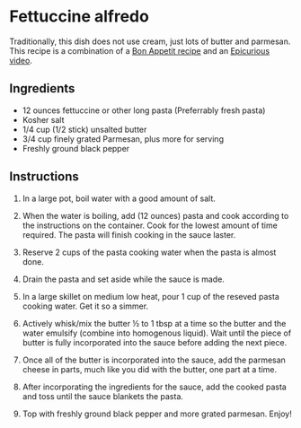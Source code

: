 # Fettuccine alfredo

Traditionally, this dish does not use cream, just lots of butter and parmesan. This recipe is a combination of a [Bon Appetit recipe](https://www.bonappetit.com/recipe/fettuccine-alfredo) and an [Epicurious video](https://www.youtube.com/watch?v=t81529ANEhI).

## Ingredients
- 12 ounces fettuccine or other long pasta (Preferrably fresh pasta)
- Kosher salt
- 1/4 cup (1/2 stick) unsalted butter
- 3/4 cup finely grated Parmesan, plus more for serving
- Freshly ground black pepper

## Instructions
1. In a large pot, boil water with a good amount of salt.

2. When the water is boiling, add (12 ounces) pasta and cook according to the instructions on the container. Cook for the lowest amount of time required. The pasta will finish cooking in the sauce laster.

3. Reserve 2 cups of the pasta cooking water when the pasta is almost done.

4. Drain the pasta and set aside while the sauce is made.

5. In a large skillet on medium low heat, pour 1 cup of the reseved pasta cooking water. Get it so a simmer.

6. Actively whisk/mix the butter ½ to 1 tbsp at a time so the butter and the water emulsify (combine into homogenous liquid). Wait until the piece of butter is fully incorporated into the sauce before adding the next piece.

7. Once all of the butter is incorporated into the sauce, add the parmesan cheese in parts, much like you did with the butter, one part at a time.

8. After incorporating the ingredients for the sauce, add the cooked pasta and toss until the sauce blankets the pasta.

9. Top with freshly ground black pepper and more grated parmesan. Enjoy!